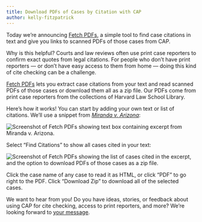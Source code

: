```yaml
---
title: Download PDFs of Cases by Citation with CAP
author: kelly-fitzpatrick
---
```

Today we’re announcing [Fetch PDFs](https://case.law/fetch/), a simple tool to find case citations in text and give you links to scanned PDFs of those cases from CAP. 

Why is this helpful? Courts and law reviews often use print case reporters to confirm exact quotes from legal citations. For people who don’t have print reporters — or don’t have easy access to them from home — doing this kind of cite checking can be a challenge.

[Fetch PDFs](https://case.law/fetch/) lets you extract case citations from your text and read scanned PDFs of those cases or download them all as a zip file. Our PDFs come from print case reporters from the collections of Harvard Law School Library. 

Here’s how it works! You can start by adding your own text or list of citations. We’ll use a snippet from *[Miranda v. Arizona](https://cite.case.law/us/384/436/)*:

![Screenshot of Fetch PDFs showing text box containing excerpt from Miranda v. Arizona.](https://lil-blog-media.s3.amazonaws.com/fetch1.png)

Select “Find Citations” to show all cases cited in your text:

![Screenshot of Fetch PDFs showing the list of cases cited in the excerpt, and the option to download PDFs of those cases as a zip file.](https://lil-blog-media.s3.amazonaws.com/fetch2.png)

Click the case name of any case to read it as HTML, or click “PDF” to go right to the PDF. Click “Download Zip” to download all of the selected cases.

We want to hear from you! Do you have ideas, stories, or feedback about using CAP for cite checking, access to print reporters, and more? We’re looking forward to [your message](https://case.law/contact/).